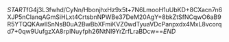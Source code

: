 $START$fG4j3L3fwhd/CyNn/HbonjhxHz9x5t+7N6LmooH1uUbKD+8CXacn7n6XJP5nClanqAGmSiHLxt4CrtsbnNPWBe37DeM20AgY+8bkZtSfNCqwO6aB9R5YTQQKAwIlSnNsB0uA2BwBbXFmiKVZ0wdTyuaVDcPanpxdx4MxL8vcorqd7+0qw9UufgzXA8rpINuyfph26NtNI9YrZrfLraBDcw==$END$